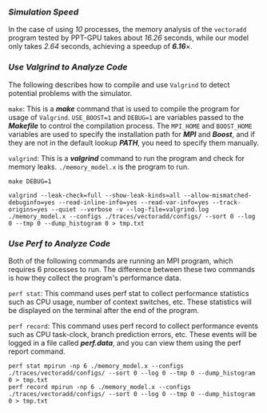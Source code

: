 

### ***Simulation Speed***

In the case of using *10* processes, the memory analysis of the `vectoradd` program tested by PPT-GPU takes about *16.26* seconds, while our model only takes *2.64* seconds, achieving a speedup of ***6.16***$\times$.

### ***Use Valgrind to Analyze Code***

The following describes how to compile and use `Valgrind` to detect potential problems with the simulator.

`make`: This is a ***make*** command that is used to compile the program for usage of `Valgrind`. `USE_BOOST=1` and `DEBUG=1` are variables passed to the ***Makefile*** to control the compilation process. The `MPI_HOME` and `BOOST_HOME` variables are used to specify the installation path for ***MPI*** and ***Boost***, and if they are not in the default lookup ***PATH***, you need to specify them manually.

`valgrind`: This is a ***valgrind*** command to run the program and check for memory leaks. `./memory_model.x` is the program to run.

```shell
make DEBUG=1

valgrind --leak-check=full --show-leak-kinds=all --allow-mismatched-debuginfo=yes --read-inline-info=yes --read-var-info=yes --track-origins=yes --quiet --verbose -v --log-file=valgrind.log ./memory_model.x --configs ./traces/vectoradd/configs/ --sort 0 --log 0 --tmp 0 --dump_histogram 0 > tmp.txt
```

### ***Use Perf to Analyze Code***

Both of the following commands are running an MPI program, which requires 6 processes to run. The difference between these two commands is how they collect the program's performance data.

`perf stat`: This command uses perf stat to collect performance statistics such as CPU usage, number of context switches, etc. These statistics will be displayed on the terminal after the end of the program.

`perf record`: This command uses perf record to collect performance events such as CPU task-clock, branch prediction errors, etc. These events will be logged in a file called ***perf.data***, and you can view them using the perf report command.


```shell
perf stat mpirun -np 6 ./memory_model.x --configs ./traces/vectoradd/configs/ --sort 0 --log 0 --tmp 0 --dump_histogram 0 > tmp.txt
perf record mpirun -np 6 ./memory_model.x --configs ./traces/vectoradd/configs/ --sort 0 --log 0 --tmp 0 --dump_histogram 0 > tmp.txt
```
